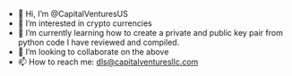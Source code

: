 - 👋 Hi, I’m @CapitalVenturesUS
- 👀 I’m interested in crypto currencies
- 🌱 I’m currently learning how to create a private and public key pair from python code I have reviewed and compiled.
- 💞️ I’m looking to collaborate on the above
- 📫 How to reach me: dls@capitalventuresllc.com
